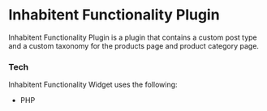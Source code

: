 # Inhabitent Functionality Plugin

Inhabitent Functionality Plugin is a plugin that contains a custom post type and a custom taxonomy for the products page and product category page.

### Tech

Inhabitent Functionality Widget uses the following:

* PHP